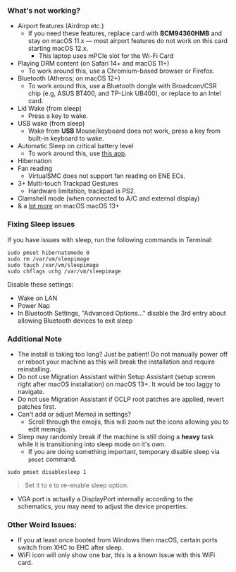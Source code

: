 ### What's not working?

- Airport features (Airdrop etc.)
	- If you need these features, replace card with **BCM94360HMB** and stay on macOS 11.x — most airport features do not work on this card starting macOS 12.x.
		- This laptop uses mPCIe slot for the Wi-Fi Card
- Playing DRM content (on Safari 14+ and macOS 11+)
	- To work around this, use a Chromium-based browser or Firefox.
- Bluetooth (Atheros; on macOS 12+)
	- To work around this, use a Bluetooth dongle with Broadcom/CSR chip (e.g, ASUS BT400, and TP-Link UB400), or replace to an Intel card.
- Lid Wake (from sleep)
	- Press a key to wake.
- USB wake (from sleep)
	- Wake from **USB** Mouse/keyboard does not work,  press a key from built-in keyboard to wake.
- Automatic Sleep on critical battery level
	- To work around this, use [this app](https://github.com/HsOjo/SleeperX).
- Hibernation
- Fan reading
	- VirtualSMC does not support fan reading on ENE ECs.
 - 3+ Multi-touch Trackpad Gestures
	- Hardware limitation, trackpad is PS2.
 - Clamshell mode (when connected to A/C and external display)
 - & a [lot more](https://github.com/dortania/OpenCore-Legacy-Patcher/issues/1008) on macOS macOS 13+

### Fixing Sleep issues
If you have issues with sleep, run the following commands in Terminal:

```
sudo pmset hibernatemode 0
sudo rm /var/vm/sleepimage
sudo touch /var/vm/sleepimage
sudo chflags uchg /var/vm/sleepimage
```
Disable these settings:
- Wake on LAN
- Power Nap
- In Bluetooth Settings, "Advanced Options…" disable the 3rd entry about allowing Bluetooth devices to exit sleep

### Additional Note
* The install is taking too long? Just be patient! Do not manually power off or reboot your machine as this will break the installation and require reinstalling. 
* Do not use Migration Assistant within Setup Assistant (setup screen right after macOS installation) on macOS 13+. It would be too laggy to navigate.
* Do not use Migration Assistant if OCLP root patches are applied, revert patches first.
* Can't add or adjust Memoji in settings?
	* Scroll through the emojis, this will zoom out the icons allowing you to edit memojis.
* Sleep may randomly break if the machine is still doing a **heavy** task while it is transitioning into sleep mode on it's own. 
     * If you are doing something important, temporary disable sleep via `pmset` command.
```
sudo pmset disablesleep 1
```
> Set it to `0` to re-enable sleep option.
* VGA port is actually a DisplayPort internally according to the schematics, you may need to adjust the device properties. 

### Other Weird Issues:

* If you at least once booted from Windows then macOS, certain ports switch from XHC to EHC after sleep.  
* WiFi icon will only show one bar, this is a known issue with this WiFi card.
